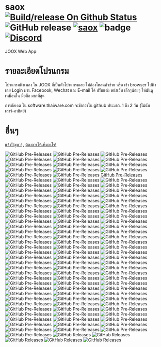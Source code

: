 # saox [![Build/release On Github Status](https://github.com/Quad-B/saox/actions/workflows/build.yml/badge.svg)](https://github.com/Quad-B/saox/actions/workflows/build.yml) ![GitHub release](https://img.shields.io/github/release-pre/boyphongsakorn/saox.svg?label=Latest%20Pre%20Version) [![saox](https://snapcraft.io/saox/badge.svg)](https://snapcraft.io/saox) ![badge](https://img.shields.io/github/downloads-pre/boyphongsakorn/saox/latest/total.svg?label=Download%20Pre-release%20total) [![Discord](https://img.shields.io/discord/844173039520317470?label=Quad%20B%20Discord%20Support)](https://discord.gg/j7xce5hxUf)
JOOX Web App

# รายละเอียดโปรแกรม
โปรแกรมฟังเพลง ใน JOOX ที่เป็นตัวโปรแกรมเลย ไม่ต้องโหลดตัวช่วย หรือ เข้า browser ไปฟังเลย
Login ผ่าน Facebook, Wechat และ E-mail ได้ 
ปรับแต่ง หน้าเว็บ เล็กๆน้อยๆ ให้มันดูเหมือนใน มือถือ มากที่สุด

การอัดเดต ใน software.thaiware.com จะช้ากว่าใน github ประมาณ 1 ถึง 2 วัน (ไม่นับเสาร์-อาทิตย์)

# อื่นๆ
[แจ้งปัญหา!](https://github.com/boyphongsakorn/saox/issues) , [ต้องการให้เพิ่มอะไร!](https://github.com/boyphongsakorn/saox/pulls)

![GitHub Pre-Releases](https://img.shields.io/github/downloads-pre/boyphongsakorn/saox/2.6.6/total.svg?label=Download%202.6.6) ![GitHub Pre-Releases](https://img.shields.io/github/downloads-pre/boyphongsakorn/saox/2.6.5/total.svg?label=Download%202.6.5) ![GitHub Pre-Releases](https://img.shields.io/github/downloads-pre/boyphongsakorn/saox/2.6.4/total.svg?label=Download%202.6.4) ![GitHub Pre-Releases](https://img.shields.io/github/downloads-pre/boyphongsakorn/saox/2.6.3/total.svg?label=Download%202.6.3) ![GitHub Pre-Releases](https://img.shields.io/github/downloads-pre/boyphongsakorn/saox/2.6.2/total.svg?label=Download%202.6.2) ![GitHub Pre-Releases](https://img.shields.io/github/downloads-pre/boyphongsakorn/saox/2.6.1/total.svg?label=Download%202.6.1) ![GitHub Pre-Releases](https://img.shields.io/github/downloads-pre/boyphongsakorn/saox/2.6.0/total.svg?label=Download%202.6.0) ![GitHub Pre-Releases](https://img.shields.io/github/downloads-pre/boyphongsakorn/saox/2.5.8/total.svg?label=Download%202.5.8) ![GitHub Pre-Releases](https://img.shields.io/github/downloads-pre/boyphongsakorn/saox/2.5.7/total.svg?label=Download%202.5.7) ![GitHub Pre-Releases](https://img.shields.io/github/downloads-pre/boyphongsakorn/saox/2.5.6/total.svg?label=Download%202.5.6) ![GitHub Pre-Releases](https://img.shields.io/github/downloads-pre/boyphongsakorn/saox/2.5.5/total.svg?label=Download%202.5.5) ![GitHub Pre-Releases](https://img.shields.io/github/downloads-pre/boyphongsakorn/saox/2.5.3/total.svg?label=Download%202.5.3) ![GitHub Pre-Releases](https://img.shields.io/github/downloads-pre/boyphongsakorn/saox/2.5.2/total.svg?label=Download%202.5.2) ![GitHub Pre-Releases](https://img.shields.io/github/downloads-pre/boyphongsakorn/saox/2.5.0/total.svg?label=Download%202.5.0) [GitHub Pre-Releases](https://img.shields.io/github/downloads-pre/boyphongsakorn/saox/2.4.5/total.svg?label=Download%202.4.5) ![GitHub Pre-Releases](https://img.shields.io/github/downloads-pre/boyphongsakorn/saox/2.4.4/total.svg?label=Download%202.4.4) ![GitHub Pre-Releases](https://img.shields.io/github/downloads-pre/boyphongsakorn/saox/2.4.3/total.svg?label=Download%202.4.3) ![GitHub Pre-Releases](https://img.shields.io/github/downloads-pre/boyphongsakorn/saox/2.4.2/total.svg?label=Download%202.4.2) ![GitHub Pre-Releases](https://img.shields.io/github/downloads-pre/boyphongsakorn/saox/2.4.1/total.svg?label=Download%202.4.1) ![GitHub Pre-Releases](https://img.shields.io/github/downloads-pre/boyphongsakorn/saox/2.4.0/total.svg?label=Download%202.4.0) ![GitHub Pre-Releases](https://img.shields.io/github/downloads-pre/boyphongsakorn/saox/2.3.9/total.svg?label=Download%202.3.9) ![GitHub Pre-Releases](https://img.shields.io/github/downloads-pre/boyphongsakorn/saox/2.3.8/total.svg?label=Download%202.3.8) ![GitHub Pre-Releases](https://img.shields.io/github/downloads-pre/boyphongsakorn/saox/2.3.7/total.svg?label=Download%202.3.7) ![GitHub Pre-Releases](https://img.shields.io/github/downloads-pre/boyphongsakorn/saox/2.3.6/total.svg?label=Download%202.3.6) ![GitHub Pre-Releases](https://img.shields.io/github/downloads-pre/boyphongsakorn/saox/2.3.5/total.svg?label=Download%202.3.5) ![GitHub Pre-Releases](https://img.shields.io/github/downloads-pre/boyphongsakorn/saox/2.3.4/total.svg?label=Download%202.3.4) ![GitHub Pre-Releases](https://img.shields.io/github/downloads-pre/boyphongsakorn/saox/2.3.3/total.svg?label=Download%202.3.3) ![GitHub Pre-Releases](https://img.shields.io/github/downloads-pre/boyphongsakorn/saox/2.3.2/total.svg?label=Download%202.3.2) ![GitHub Pre-Releases](https://img.shields.io/github/downloads-pre/boyphongsakorn/saox/2.3.1/total.svg?label=Download%202.3.1) ![GitHub Pre-Releases](https://img.shields.io/github/downloads-pre/boyphongsakorn/saox/2.3.0/total.svg?label=Download%202.3.0) ![GitHub Pre-Releases](https://img.shields.io/github/downloads-pre/boyphongsakorn/saox/2.2.9/total.svg?label=Download%202.2.9) ![GitHub Pre-Releases](https://img.shields.io/github/downloads-pre/boyphongsakorn/saox/2.2.8/total.svg?label=Download%202.2.8) ![GitHub Pre-Releases](https://img.shields.io/github/downloads-pre/boyphongsakorn/saox/2.2.7/total.svg?label=Download%202.2.7) ![GitHub Pre-Releases](https://img.shields.io/github/downloads-pre/boyphongsakorn/saox/2.2.6/total.svg?label=Download%202.2.6) ![GitHub Pre-Releases](https://img.shields.io/github/downloads-pre/boyphongsakorn/saox/2.2.5/total.svg?label=Download%202.2.5) ![GitHub Pre-Releases](https://img.shields.io/github/downloads-pre/boyphongsakorn/saox/2.2.4/total.svg?label=Download%202.2.4) ![GitHub Pre-Releases](https://img.shields.io/github/downloads-pre/boyphongsakorn/saox/2.2.3/total.svg?label=Download%202.2.3) ![GitHub Pre-Releases](https://img.shields.io/github/downloads-pre/boyphongsakorn/saox/2.2.2/total.svg?label=Download%202.2.2) ![GitHub Pre-Releases](https://img.shields.io/github/downloads-pre/boyphongsakorn/saox/2.2.1/total.svg?label=Download%202.2.1) ![GitHub Pre-Releases](https://img.shields.io/github/downloads-pre/boyphongsakorn/saox/2.2.0/total.svg?label=Download%202.2.0) ![GitHub Pre-Releases](https://img.shields.io/github/downloads-pre/boyphongsakorn/saox/2.1.9/total.svg?label=Download%202.1.9) ![GitHub Pre-Releases](https://img.shields.io/github/downloads-pre/boyphongsakorn/saox/2.1.8/total.svg?label=Download%202.1.8) ![GitHub Pre-Releases](https://img.shields.io/github/downloads-pre/boyphongsakorn/saox/2.1.7/total.svg?label=Download%202.1.7) ![GitHub Pre-Releases](https://img.shields.io/github/downloads-pre/boyphongsakorn/saox/2.1.6/total.svg?label=Download%202.1.6) ![GitHub Pre-Releases](https://img.shields.io/github/downloads-pre/boyphongsakorn/saox/2.1.5/total.svg?label=Download%202.1.5) ![GitHub Pre-Releases](https://img.shields.io/github/downloads-pre/boyphongsakorn/saox/2.1.4/total.svg?label=Download%202.1.4) ![GitHub Pre-Releases](https://img.shields.io/github/downloads-pre/boyphongsakorn/saox/2.1.3/total.svg?label=Download%202.1.3) ![GitHub Pre-Releases](https://img.shields.io/github/downloads-pre/boyphongsakorn/saox/2.1.2/total.svg?label=Download%202.1.2) ![GitHub Pre-Releases](https://img.shields.io/github/downloads-pre/boyphongsakorn/saox/2.1.1/total.svg?label=Download%202.1.1) ![GitHub Pre-Releases](https://img.shields.io/github/downloads-pre/boyphongsakorn/saox/2.1.0/total.svg?label=Download%202.1.0) ![GitHub Pre-Releases](https://img.shields.io/github/downloads-pre/boyphongsakorn/saox/2.0.9/total.svg?label=Download%202.0.9) ![GitHub Pre-Releases](https://img.shields.io/github/downloads-pre/boyphongsakorn/saox/2.0.8/total.svg?label=Download%202.0.8) ![GitHub Pre-Releases](https://img.shields.io/github/downloads-pre/boyphongsakorn/saox/2.0.7/total.svg?label=Download%202.0.7) ![GitHub Pre-Releases](https://img.shields.io/github/downloads-pre/boyphongsakorn/saox/2.0.6/total.svg?label=Download%202.0.6) ![GitHub Pre-Releases](https://img.shields.io/github/downloads-pre/boyphongsakorn/saox/2.0.5/total.svg?label=Download%202.0.5) ![GitHub Pre-Releases](https://img.shields.io/github/downloads-pre/boyphongsakorn/saox/2.0.4/total.svg?label=Download%202.0.4) ![GitHub Pre-Releases](https://img.shields.io/github/downloads-pre/boyphongsakorn/saox/2.0.3/total.svg?label=Download%202.0.3) ![GitHub Pre-Releases](https://img.shields.io/github/downloads-pre/boyphongsakorn/saox/2.0.2/total.svg?label=Download%202.0.2) ![GitHub Pre-Releases](https://img.shields.io/github/downloads-pre/boyphongsakorn/saox/2.0.1/total.svg?label=Download%202.0.1) ![GitHub Pre-Releases](https://img.shields.io/github/downloads-pre/boyphongsakorn/saox/2.0.0/total.svg?label=Download%202.0.0) ![GitHub Pre-Releases](https://img.shields.io/github/downloads-pre/boyphongsakorn/saox/1.9.9/total.svg?label=Download%201.9.9) ![GitHub Pre-Releases](https://img.shields.io/github/downloads-pre/boyphongsakorn/saox/1.9.8/total.svg?label=Download%201.9.8) ![GitHub Pre-Releases](https://img.shields.io/github/downloads-pre/boyphongsakorn/saox/1.9.7/total.svg?label=Download%201.9.7) ![GitHub Pre-Releases](https://img.shields.io/github/downloads-pre/boyphongsakorn/saox/1.9.6/total.svg?label=Download%201.9.6) ![GitHub Pre-Releases](https://img.shields.io/github/downloads-pre/boyphongsakorn/saox/1.9.5/total.svg?label=Download%201.9.5) ![GitHub Pre-Releases](https://img.shields.io/github/downloads-pre/boyphongsakorn/saox/1.9.4/total.svg?label=Download%201.9.4) ![GitHub Pre-Releases](https://img.shields.io/github/downloads-pre/boyphongsakorn/saox/1.9.3/total.svg?label=Download%201.9.3) ![GitHub Pre-Releases](https://img.shields.io/github/downloads-pre/boyphongsakorn/saox/1.9.2/total.svg?label=Download%201.9.2) ![GitHub Pre-Releases](https://img.shields.io/github/downloads-pre/boyphongsakorn/saox/1.9.1/total.svg?label=Download%201.9.1) ![GitHub Pre-Releases](https://img.shields.io/github/downloads-pre/boyphongsakorn/saox/1.9.0/total.svg?label=Download%201.9.0) ![GitHub Pre-Releases](https://img.shields.io/github/downloads-pre/boyphongsakorn/saox/1.8.9/total.svg?label=Download%201.8.9) ![GitHub Pre-Releases](https://img.shields.io/github/downloads-pre/boyphongsakorn/saox/1.8.8/total.svg?label=Download%201.8.8) ![GitHub Pre-Releases](https://img.shields.io/github/downloads-pre/boyphongsakorn/saox/1.8.7/total.svg?label=Download%201.8.7) ![GitHub Pre-Releases](https://img.shields.io/github/downloads-pre/boyphongsakorn/saox/1.8.6/total.svg?label=Download%201.8.6) ![GitHub Pre-Releases](https://img.shields.io/github/downloads-pre/boyphongsakorn/saox/1.8.5/total.svg?label=Download%201.8.5) ![GitHub Pre-Releases](https://img.shields.io/github/downloads-pre/boyphongsakorn/saox/1.8.4/total.svg?label=Download%201.8.4) ![GitHub Pre-Releases](https://img.shields.io/github/downloads-pre/boyphongsakorn/saox/1.8.3/total.svg?label=Download%201.8.3) ![GitHub Pre-Releases](https://img.shields.io/github/downloads-pre/boyphongsakorn/saox/1.8.2/total.svg?label=Download%201.8.2) ![GitHub Pre-Releases](https://img.shields.io/github/downloads-pre/boyphongsakorn/saox/1.8.1/total.svg?label=Download%201.8.1) ![GitHub Pre-Releases](https://img.shields.io/github/downloads-pre/boyphongsakorn/saox/1.8.0/total.svg?label=Download%201.8.0) ![GitHub Pre-Releases](https://img.shields.io/github/downloads-pre/boyphongsakorn/saox/1.7.9/total.svg?label=Download%201.7.9) ![GitHub Pre-Releases](https://img.shields.io/github/downloads-pre/boyphongsakorn/saox/1.7.8/total.svg?label=Download%201.7.8) ![GitHub Pre-Releases](https://img.shields.io/github/downloads-pre/boyphongsakorn/saox/1.7.7/total.svg?label=Download%201.7.7) ![GitHub Pre-Releases](https://img.shields.io/github/downloads-pre/boyphongsakorn/saox/1.7.6/total.svg?label=Download%201.7.6) ![GitHub Pre-Releases](https://img.shields.io/github/downloads-pre/boyphongsakorn/saox/1.7.5/total.svg?label=Download%201.7.5) ![GitHub Pre-Releases](https://img.shields.io/github/downloads-pre/boyphongsakorn/saox/1.7.4/total.svg?label=Download%201.7.4) ![GitHub Pre-Releases](https://img.shields.io/github/downloads-pre/boyphongsakorn/saox/1.7.3/total.svg?label=Download%201.7.3) ![GitHub Pre-Releases](https://img.shields.io/github/downloads-pre/boyphongsakorn/saox/1.7.2/total.svg?label=Download%201.7.2) ![GitHub Pre-Releases](https://img.shields.io/github/downloads-pre/boyphongsakorn/saox/1.7.1/total.svg?label=Download%201.7.1) ![GitHub Pre-Releases](https://img.shields.io/github/downloads-pre/boyphongsakorn/saox/1.7.0/total.svg?label=Download%201.7.0) ![GitHub Pre-Releases](https://img.shields.io/github/downloads-pre/boyphongsakorn/saox/1.6.9/total.svg?label=Download%201.6.9) ![GitHub Pre-Releases](https://img.shields.io/github/downloads-pre/boyphongsakorn/saox/1.6.8/total.svg?label=Download%201.6.8) ![GitHub Pre-Releases](https://img.shields.io/github/downloads-pre/boyphongsakorn/saox/1.6.7/total.svg?label=Download%201.6.7) ![GitHub Pre-Releases](https://img.shields.io/github/downloads-pre/boyphongsakorn/saox/1.6.6/total.svg?label=Download%201.6.6) ![GitHub Pre-Releases](https://img.shields.io/github/downloads-pre/boyphongsakorn/saox/1.6.5/total.svg?label=Download%201.6.5) ![GitHub Pre-Releases](https://img.shields.io/github/downloads-pre/boyphongsakorn/saox/1.6.4/total.svg?label=Download%201.6.4) ![GitHub Pre-Releases](https://img.shields.io/github/downloads-pre/boyphongsakorn/saox/1.6.3/total.svg?label=Download%201.6.3) ![GitHub Pre-Releases](https://img.shields.io/github/downloads-pre/boyphongsakorn/saox/1.6.2/total.svg?label=Download%201.6.2) ![GitHub Pre-Releases](https://img.shields.io/github/downloads-pre/boyphongsakorn/saox/1.6.1/total.svg?label=Download%201.6.1) ![GitHub Pre-Releases](https://img.shields.io/github/downloads-pre/boyphongsakorn/saox/1.6.0/total.svg?label=Download%201.6.0) ![GitHub Pre-Releases](https://img.shields.io/github/downloads-pre/boyphongsakorn/saox/1.5.5/total.svg?label=Download%201.5.5) ![GitHub Pre-Releases](https://img.shields.io/github/downloads-pre/boyphongsakorn/saox/1.5.4/total.svg?label=Download%201.5.4) ![GitHub Pre-Releases](https://img.shields.io/github/downloads-pre/boyphongsakorn/saox/1.5.3/total.svg?label=Download%201.5.3) ![GitHub Pre-Releases](https://img.shields.io/github/downloads-pre/boyphongsakorn/saox/1.5.2/total.svg?label=Download%201.5.2) ![GitHub Pre-Releases](https://img.shields.io/github/downloads-pre/boyphongsakorn/saox/1.5.1/total.svg?label=Download%201.5.1) ![GitHub Pre-Releases](https://img.shields.io/github/downloads-pre/boyphongsakorn/saox/1.5/total.svg?label=Download%201.5) ![GitHub Releases](https://img.shields.io/github/downloads/boyphongsakorn/saox/1.4/total.svg?label=Download%201.4) ![GitHub Releases](https://img.shields.io/github/downloads/boyphongsakorn/saox/1.3/total.svg?label=Download%201.3) ![GitHub Releases](https://img.shields.io/github/downloads/boyphongsakorn/saox/1.2/total.svg?label=Download%201.2) ![GitHub Releases](https://img.shields.io/github/downloads/boyphongsakorn/saox/1.1/total.svg?label=Download%201.1) ![GitHub Releases](https://img.shields.io/github/downloads/boyphongsakorn/saox/1.0/total.svg?label=Download%201.0) 
